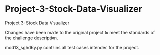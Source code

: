 # Project-3-Stock-Data-Visualizer
Project 3: Stock Data Visualizer

Changes have been made to the original project to meet the standards of the challenge description.

mod13_sghd6y.py contains all test cases intended for the project.

